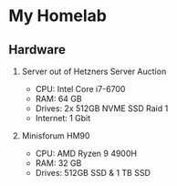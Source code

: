 # My Homelab

## Hardware

1. Server out of Hetzners Server Auction
	- CPU: Intel Core i7-6700
	- RAM: 64 GB 
	- Drives: 2x 512GB NVME SSD Raid 1 
	- Internet: 1 Gbit

2. Minisforum HM90
	- CPU: AMD Ryzen 9 4900H
	- RAM: 32 GB 
	- Drives: 512GB SSD & 1 TB SSD
